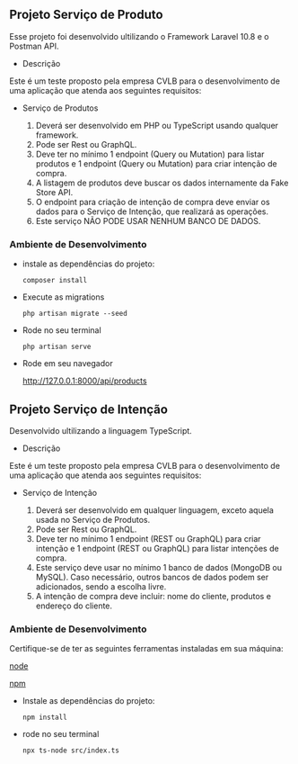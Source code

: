 ## Projeto Serviço de Produto

Esse projeto foi desenvolvido ultilizando o Framework Laravel 10.8 e o Postman API.

- Descrição

Este é um teste proposto pela empresa CVLB para o desenvolvimento de uma aplicação que
atenda aos seguintes requisitos:

- Serviço de Produtos

  1. Deverá ser desenvolvido em PHP ou TypeScript usando qualquer framework.
  2. Pode ser Rest ou GraphQL.
  3. Deve ter no mínimo 1 endpoint (Query ou Mutation) para listar produtos e 1 endpoint (Query ou Mutation) para criar intenção de compra.
  4. A listagem de produtos deve buscar os dados internamente da Fake Store API.
  5. O endpoint para criação de intenção de compra deve enviar os dados para o Serviço de Intenção, que realizará as operações.
  6. Este serviço NÃO PODE USAR NENHUM BANCO DE DADOS.

### Ambiente de Desenvolvimento

- instale as dependências do projeto:

  `composer install`

- Execute as migrations

  `php artisan migrate --seed`

- Rode no seu terminal

  `php artisan serve`

- Rode em seu navegador

  http://127.0.0.1:8000/api/products

## Projeto Serviço de Intenção

Desenvolvido ultilizando a linguagem TypeScript.

- Descrição

Este é um teste proposto pela empresa CVLB para o desenvolvimento de uma aplicação que
atenda aos seguintes requisitos:

- Serviço de Intenção

  1. Deverá ser desenvolvido em qualquer linguagem, exceto aquela usada no Serviço de Produtos.
  2. Pode ser Rest ou GraphQL.
  3. Deve ter no mínimo 1 endpoint (REST ou GraphQL) para criar intenção e 1 endpoint (REST ou GraphQL) para listar intenções de compra.
  4. Este serviço deve usar no mínimo 1 banco de dados (MongoDB ou MySQL). Caso necessário, outros bancos de dados podem ser adicionados, sendo a escolha livre.
  5. A intenção de compra deve incluir: nome do cliente, produtos e endereço do cliente.

### Ambiente de Desenvolvimento

Certifique-se de ter as seguintes ferramentas instaladas em sua máquina:

[node](https://nodejs.org)

[npm](https://www.npmjs.com/)

- Instale as dependências do projeto:

  `npm install`

- rode no seu terminal

  `npx ts-node src/index.ts`
